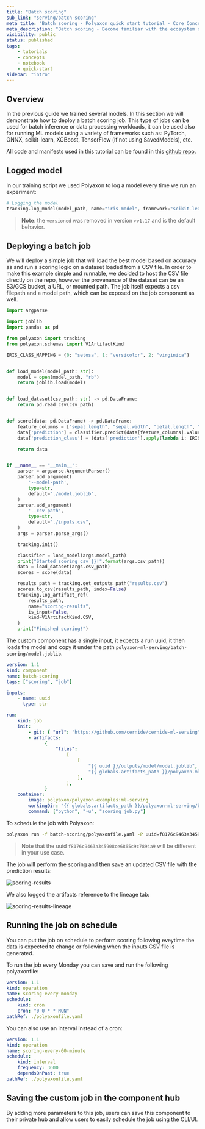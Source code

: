 ```yaml
---
title: "Batch scoring"
sub_link: "serving/batch-scoring"
meta_title: "Batch scoring - Polyaxon quick start tutorial - Core Concepts"
meta_description: "Batch scoring - Become familiar with the ecosystem of Polyaxon tools with a top-level overview and useful links to get you started."
visibility: public
status: published
tags:
    - tutorials
    - concepts
    - notebook
    - quick-start
sidebar: "intro"
---
```


## Overview

In the previous guide we trained several models. In this section we will demonstrate how to deploy a batch scoring job.
This type of jobs can be used for batch inference or data processing workloads,
it can be used also for running ML models using a variety of frameworks such as: PyTorch, ONNX, scikit-learn, XGBoost, TensorFlow (if not using SavedModels), etc.

All code and manifests used in this tutorial can be found in this [github repo](https://github.com/cernide/cernide-ml-serving).

## Logged model

In our training script we used Polyaxon to log a model every time we run an experiment:

```python
# Logging the model
tracking.log_model(model_path, name="iris-model", framework="scikit-learn", versioned=False)
```

> **Note**: the `versioned` was removed in version `>v1.17` and is the default behavior.

## Deploying a batch job

We will deploy a simple job that will load the best model based on accuracy as and run a scoring logic on a dataset loaded from a CSV file.
In order to make this example simple and runnable, we decided to host the CSV file directly on the repo, however the provenance of the dataset can be an S3/GCS bucket, a URL, or mounted path.
The job itself expects a csv filepath and a model path, which can be exposed on the job component as well.

```python
import argparse

import joblib
import pandas as pd

from polyaxon import tracking
from polyaxon.schemas import V1ArtifactKind

IRIS_CLASS_MAPPING = {0: "setosa", 1: "versicolor", 2: "virginica"}


def load_model(model_path: str):
    model = open(model_path, "rb")
    return joblib.load(model)


def load_dataset(csv_path: str) -> pd.DataFrame:
    return pd.read_csv(csv_path)


def score(data: pd.DataFrame) -> pd.DataFrame:
    feature_columns = ["sepal.length", "sepal.width", "petal.length", "petal.width"]
    data['prediction'] = classifier.predict(data[feature_columns].values)
    data['prediction_class'] = (data['prediction'].apply(lambda i: IRIS_CLASS_MAPPING[i]))

    return data


if __name__ == "__main__":
    parser = argparse.ArgumentParser()
    parser.add_argument(
        '--model-path',
        type=str,
        default="./model.joblib",
    )
    parser.add_argument(
        '--csv-path',
        type=str,
        default="./inputs.csv",
    )
    args = parser.parse_args()

    tracking.init()

    classifier = load_model(args.model_path)
    print("Started scoring csv {}!".format(args.csv_path))
    data = load_dataset(args.csv_path)
    scores = score(data)

    results_path = tracking.get_outputs_path("results.csv")
    scores.to_csv(results_path, index=False)
    tracking.log_artifact_ref(
        results_path,
        name="scoring-results",
        is_input=False,
        kind=V1ArtifactKind.CSV,
    )
    print("Finished scoring!")
```

The custom component has a single input, it expects a run uuid, it then loads the model and copy it under the path `polyaxon-ml-serving/batch-scoring/model.joblib`.

```yaml
version: 1.1
kind: component
name: batch-scoring
tags: ["scoring", "job"]

inputs:
    - name: uuid
      type: str

run:
    kind: job
    init:
        - git: { "url": "https://github.com/cernide/cernide-ml-serving" }
        - artifacts:
              {
                  "files":
                      [
                          [
                              "{{ uuid }}/outputs/model/model.joblib",
                              "{{ globals.artifacts_path }}/polyaxon-ml-serving/batch-scoring/model.joblib",
                          ],
                      ],
              }
    container:
        image: polyaxon/polyaxon-examples:ml-serving
        workingDir: "{{ globals.artifacts_path }}/polyaxon-ml-serving/batch-scoring"
        command: ["python", "-u", "scoring_job.py"]
```

To schedule the job with Polyaxon:

```bash
polyaxon run -f batch-scoring/polyaxonfile.yaml -P uuid=f8176c9463a345908ce6865c9c7894a9
```

> Note that the uuid `f8176c9463a345908ce6865c9c7894a9` will be different in your use case.

The job will perform the scoring and then save an updated CSV file with the prediction results:

![scoring-results](../../../../content/images/dashboard/runs/scoring-results.png)

We also logged the artifacts reference to the lineage tab:

![scoring-results-lineage](../../../../content/images/dashboard/runs/scoring-results-lineage.png)

## Running the job on schedule

You can put the job on schedule to perform scoring following eveytime the data is expected to change or following when the inputs CSV file is generated.

To run the job every Monday you can save and run the following polyaxonfile:

```yaml
version: 1.1
kind: operation
name: scoring-every-monday
schedule:
    kind: cron
    cron: "0 0 * * MON"
pathRef: ./polyaxonfile.yaml
```

You can also use an interval instead of a cron:

```yaml
version: 1.1
kind: operation
name: scoring-every-60-minute
schedule:
    kind: interval
    frequency: 3600
    dependsOnPast: true
pathRef: ./polyaxonfile.yaml
```

## Saving the custom job in the component hub

By adding more parameters to this job, users can save this component to their private hub and allow users to easily schedule the job using the CLI/UI.

